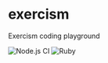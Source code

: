 # exercism
Exercism coding playground

![Node.js CI](https://github.com/henriqueluz/exercism/workflows/Node.js%20CI/badge.svg)
![Ruby](https://github.com/henriqueluz/exercism/workflows/Ruby/badge.svg)
